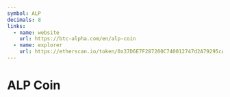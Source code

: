 ```yaml
---
symbol: ALP
decimals: 8
links:
  - name: website
    url: https://btc-alpha.com/en/alp-coin
  - name: explorer
    url: https://etherscan.io/token/0x37D6E7F287200C740012747d2A79295cAeD2DB35
---
```


# ALP Coin

